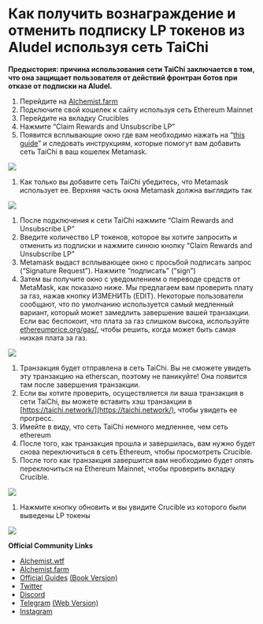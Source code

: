 # Как получить вознаграждение и отменить подписку LP токенов из Aludel используя сеть TaiChi

**Предыстория: причина использования сети TaiChi заключается в том, что она защищает пользователя от действий фронтран ботов при отказе от подписки на Aludel.**

1. Перейдите на [Alchemist.farm](https://alchemist.farm)
2. Подключите свой кошелек к сайту используя сеть Ethereum Mainnet
3. Перейдите на вкладку Crucibles 
4. Нажмите  “Claim Rewards and Unsubscribe LP” 
5. Появится всплывающие окно где вам необходимо нажать на “[this guide](https://github.com/Taichi-Network/docs/blob/master/sendPriveteTx_tutorial.md)”  и следовать инструкциям, которые помогут вам добавить сеть TaiChi в ваш кошелек Metamask.

![](https://i.imgur.com/GvfeO9X.png)

1. Как только вы добавите сеть TaiChi убедитесь, что Metamask использует ее. Верхняя часть окна Metamask должна выглядить так

![](https://i.imgur.com/kszVVbq.png)

1. После подключения к сети TaiChi нажмите “Claim Rewards and Unsubscribe LP”
2. Введите количество LP токенов, которое вы хотите запросить и отменить из подписки и нажмите синюю кнопку “Claim Rewards and Unsubscribe LP”
3. Metamask выдаст всплывающее окно с просьбой подписать запрос \(“Signature Request”\). Нажмите “подписать” \(“sign”\)
4. Затем вы получите окно с уведомлением о переводе средств от MetaMask, как показано ниже. Мы предлагаем вам проверить плату за газ, нажав кнопку ИЗМЕНИТЬ \(EDIT\). Некоторые пользователи сообщают, что по умолчанию используется самый медленный вариант, который может замедлить завершение вашей транзакции. Если вас беспокоит, что плата за газ слишком высока, используйте [ethereumprice.org/gas/](https://ethereumprice.org/gas/), чтобы решить, когда может быть самая низкая плата за газ.

![](https://i.imgur.com/FKnztJS.png)

1. Транзакция будет отправлена ​​в сеть TaiChi. Вы не сможете увидеть эту транзакцию на etherscan, поэтому не паникуйте! Она появится там после завершения транзакции.
2. Если вы хотите проверить, осуществляется ли ваша транзакция в сети TaiChi, вы можете вставить хэш транзакции в [https://taichi.network/](https://taichi.network/), чтобы увидеть ее прогресс.
3. Имейте в виду, что сеть TaiChi немного медленнее, чем сеть ethereum
4. После того, как транзакция прошла и завершилась, вам нужно будет снова переключиться в сеть Ethereum, чтобы просмотреть Crucible.
5. После того как транзакция завершится вам необходимо будет опять переключиться на Ethereum Mainnet, чтобы проверить вкладку Crucible.

![](https://i.imgur.com/fcPY6Zp.png)

1. Нажмите кнопку обновить и вы увидите Crucible из которого были выведены LP токены

![](https://i.imgur.com/f3rwsfA.png)

**Official Community Links**

* [Alchemist.wtf](http://alchemist.wtf)
* [Alchemist.farm](https://alchemist.farm)
* [Official Guides](https://hackmd.io/@alchemistcoin) [\(Book Version\)](https://hackmd.io/@alchemistcoin/HyJXT7tL_)
* [Twitter](https://twitter.com/_alchemistcoin)
* [Discord](https://discord.com/invite/qWQQMMKjKe)
* [Telegram](https://t.me/alchemistcoin) [\(Web Version\)](https://web.telegram.org/#/im?p=@alchemistcoin)
* [Instagram](https://www.instagram.com/thealchemistcoin/)

